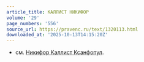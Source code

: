 ```yaml
---
article_title: КАЛЛИСТ НИКИФОР
volume: '29'
page_numbers: '556'
source_url: https://pravenc.ru/text/1320113.html
downloaded_at: '2025-10-13T14:15:20Z'
---
```


- см. [Никифор Каллист Ксанфопул](<https://pravenc.ru/text/Никифор Каллист Ксанфопул.html>).
